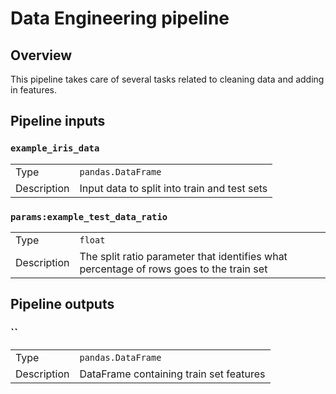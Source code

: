 # Data Engineering pipeline

## Overview

This pipeline takes care of several tasks related to cleaning data and adding in features.

## Pipeline inputs

### `example_iris_data`

|      |                    |
| ---- | ------------------ |
| Type | `pandas.DataFrame` |
| Description | Input data to split into train and test sets |

### `params:example_test_data_ratio`

|      |                    |
| ---- | ------------------ |
| Type | `float` |
| Description | The split ratio parameter that identifies what percentage of rows goes to the train set |

## Pipeline outputs

### ``

|      |                    |
| ---- | ------------------ |
| Type | `pandas.DataFrame` |
| Description | DataFrame containing train set features |
